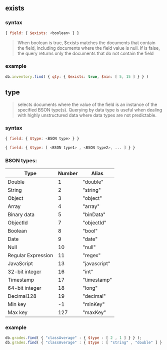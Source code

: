 ## exists
### syntax
```js
{ field: { $exists: <boolean> } }
```
> When boolean is true, 
$exists
 matches the documents that contain the field, including documents where the field value is null. If <boolean> is false, the query returns only the documents that do not contain the field

### example
```js
db.inventory.find( { qty: { $exists: true, $nin: [ 5, 15 ] } } )
```

## type
> selects documents where the value of the field is an instance of the specified BSON type(s). Querying by data type is useful when dealing with highly unstructured data where data types are not predictable.

### syntax
```js
{ field: { $type: <BSON type> } }
```
```js
{ field: { $type: [ <BSON type1> , <BSON type2>, ... ] } }
```
### BSON types:

Type|Number|Alias|
----|------|-----|
Double|1|"double"
String|2|"string"
Object|3|"object"
Array|4|"array"
Binary data|5|"binData"
ObjectId|7|"objectId"
Boolean|8|"bool"
Date|9|"date"
Null|10|"null"
Regular Expression|11|"regex"
JavaScript|13|"javascript"
32-bit integer|16|"int"
Timestamp|17|"timestamp"
64-bit integer|18|"long"
Decimal128|19|"decimal"
Min key|-1|"minKey"
Max key|127|"maxKey"

### example
```js
db.grades.find( { "classAverage" : { $type : [ 2 , 1 ] } } );
db.grades.find( { "classAverage" : { $type : [ "string" , "double" ] } } );
```